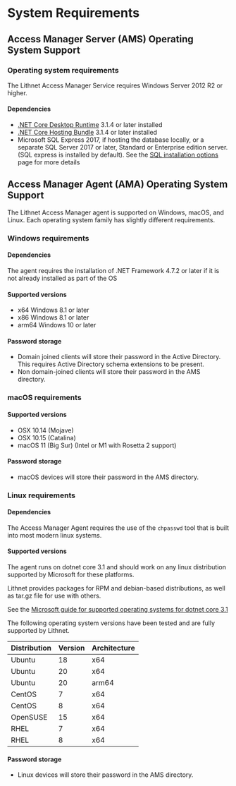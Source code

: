 # System Requirements

## Access Manager Server (AMS) Operating System Support
### Operating system requirements
The Lithnet Access Manager Service requires Windows Server 2012 R2 or higher.

#### Dependencies
* [.NET Core Desktop Runtime](https://dotnet.microsoft.com/download/dotnet-core/3.1/runtime) 3.1.4 or later installed
* [.NET Core Hosting Bundle](https://dotnet.microsoft.com/download/dotnet-core/3.1/runtime) 3.1.4 or later installed
* Microsoft SQL Express 2017, if hosting the database locally, or a separate SQL Server 2017 or later, Standard or Enterprise edition server. (SQL express is installed by default). See the [SQL installation options](SQL-installation-options.md) page for more details

## Access Manager Agent (AMA) Operating System Support
The Lithnet Access Manager agent is supported on Windows, macOS, and Linux. Each operating system family has slightly different requirements.

### Windows requirements
#### Dependencies
The agent requires the installation of .NET Framework 4.7.2 or later if it is not already installed as part of the OS

#### Supported versions
- x64 Windows 8.1 or later
- x86 Windows 8.1 or later
- arm64 Windows 10 or later

#### Password storage
- Domain joined clients will store their password in the Active Directory. This requires Active Directory schema extensions to be present.
- Non domain-joined clients will store their password in the AMS directory.

### macOS requirements
#### Supported versions
- OSX 10.14 (Mojave)
- OSX 10.15 (Catalina)
- macOS 11 (Big Sur) (Intel or M1 with Rosetta 2 support)

#### Password storage
- macOS devices will store their password in the AMS directory.

### Linux requirements
#### Dependencies
The Access Manager Agent requires the use of the `chpasswd` tool that is built into most modern linux systems.

#### Supported versions
The agent runs on dotnet core 3.1 and should work on any linux distribution supported by Microsoft for these platforms. 

Lithnet provides packages for RPM and debian-based distributions, as well as tar.gz file for use with others.

See the [Microsoft guide for supported operating systems for dotnet core 3.1](https://github.com/dotnet/core/blob/main/release-notes/3.1/3.1-supported-os.md)

The following operating system versions have been tested and are fully supported by Lithnet.

| Distribution | Version | Architecture |
| --- | --- | ---|
| Ubuntu | 18 | x64 |
| Ubuntu | 20 | x64 |
| Ubuntu | 20 | arm64 |
| CentOS | 7 | x64 |
| CentOS | 8 | x64 |
| OpenSUSE | 15 | x64 |
| RHEL | 7 | x64 |
| RHEL | 8 | x64 |

#### Password storage
- Linux devices will store their password in the AMS directory.